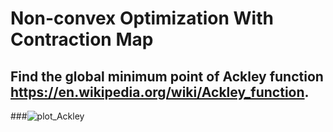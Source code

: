 # Non-convex Optimization With Contraction Map

## Find the global minimum point of Ackley function https://en.wikipedia.org/wiki/Ackley_function.


###![plot_Ackley](https://user-images.githubusercontent.com/18456485/61929809-abb4d200-af41-11e9-9cea-f4f08db0d5b2.png)


